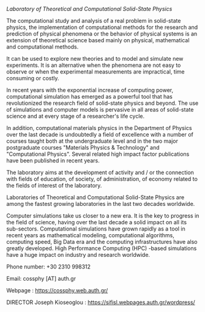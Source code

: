 *Laboratory of Theoretical and Computational Solid-State Physics*

The computational study and analysis of a real problem in solid-state physics, the implementation of computational methods for the research and prediction of physical phenomena or the behavior of physical systems is an extension of theoretical science based mainly on physical, mathematical and computational methods.

It can be used to explore new theories and to model and simulate new experiments. It is an alternative when the phenomena are not easy to observe or when the experimental measurements are impractical, time consuming or costly.

In recent years with the exponential increase of computing power, computational simulation has emerged as a powerful tool that has revolutionized the research field of solid-state physics and beyond. The use of simulations and computer models is pervasive in all areas of solid-state science and at every stage of a researcher's life cycle.

In addition, computational materials physics in the Department of Physics over the last decade is undoubtedly a field of excellence with a number of courses taught both at the undergraduate level and in the two major postgraduate courses "Materials Physics & Technology" and "Computational Physics". Several related high impact factor publications have been published in recent years.

The laboratory aims at the development of activity and / or the connection with fields of education, of society, of administration, of economy related to the fields of interest of the laboratory.

Laboratories of Theoretical and Computational Solid-State Physics are among the fastest growing laboratories in the last two decades worldwide.

Computer simulations take us closer to a new era. It is the key to progress in the field of science, having over the last decade a solid impact on all its sub-sectors. Computational simulations have grown rapidly as a tool in recent years as mathematical modeling, computational algorithms, computing speed, Big Data era and the computing infrastructures have also greatly developed. High Performance Computing (HPC) -based simulations have a huge impact on industry and research worldwide.

Phone number: +30 2310 998312

Email: cossphy [ΑΤ] auth.gr


Webpage : https://cossphy.web.auth.gr/

DIRECTOR
Joseph Kioseoglou : https://sifisl.webpages.auth.gr/wordpress/
